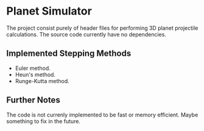 # Planet Simulator
The project consist purely of header files for performing 3D planet projectile
calculations. The source code currently have no dependencies.

## Implemented Stepping Methods
- Euler method.
- Heun's method.
- Runge-Kutta method.

## Further Notes
The code is not currenly implemented to be fast or memory efficient.
Maybe something to fix in the future.
